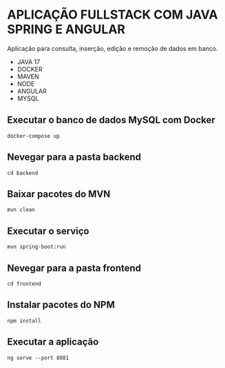 # APLICAÇÃO FULLSTACK COM JAVA SPRING E ANGULAR

Aplicação para consulta, inserção, edição e remoção de dados em banco.

- JAVA 17
- DOCKER
- MAVEN
- NODE
- ANGULAR
- MYSQL


## Executar o banco de dados MySQL com Docker
```
docker-compose up
```

## Nevegar para a pasta backend
```
cd backend
```

## Baixar pacotes do MVN
```
mvn clean
```

## Executar o serviço
```
mvn spring-boot:run
```

## Nevegar para a pasta frontend
```
cd frontend
```

## Instalar pacotes do NPM
```
npm install
```

## Executar a aplicação 
```
ng serve --port 8081
```